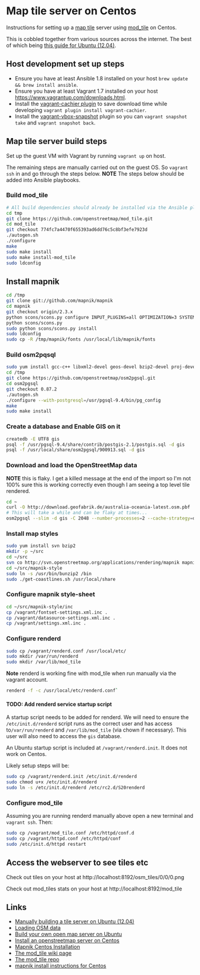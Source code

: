 # Map tile server on Centos

Instructions for setting up a [map tile](https://msdn.microsoft.com/en-us/library/bb259689.aspx) server using [mod_tile](http://wiki.openstreetmap.org/wiki/Mod_tile) on Centos.

This is cobbled together from various sources across the internet. The best of which being [this guide for Ubuntu (12.04)](https://switch2osm.org/serving-tiles/manually-building-a-tile-server-12-04/).

## Host development set up steps

- Ensure you have at least Ansible 1.8 installed on your host `brew update && brew install ansible`.
- Ensure you have at least Vagrant 1.7 installed on your host https://www.vagrantup.com/downloads.html.
- Install the [vagrant-cachier plugin](https://github.com/fgrehm/vagrant-cachier) to save download time while developing `vagrant plugin install vagrant-cachier`.
- Install the [vagrant-vbox-snapshot](https://github.com/dergachev/vagrant-vbox-snapshot) plugin so you can `vagrant snapshot take` and `vagrant snapshot back`.

## Map tile server build steps

Set up the guest VM with Vagrant by running `vagrant up` on host.

The remaining steps are manually carried out on the guest OS. So `vagrant ssh` in and go through the steps below. **NOTE** The steps below should be added into Ansible playbooks.

### Build mod_tile

```sh
# All build dependencies should already be installed via the Ansible playbooks
cd tmp
git clone https://github.com/openstreetmap/mod_tile.git
cd mod_tile
git checkout 774fc7a4470f655393ad6dd76c5c8bf3efe7923d
./autogen.sh
./configure
make
sudo make install
sudo make install-mod_tile
sudo ldconfig
```

## Install mapnik

```sh
cd /tmp
git clone git://github.com/mapnik/mapnik
cd mapnik
git checkout origin/2.3.x
python scons/scons.py configure INPUT_PLUGINS=all OPTIMIZATION=3 SYSTEM_FONTS=/usr/share/fonts/ PG_CONFIG=/usr/pgsql-9.4/bin/pg_config BOOST_INCLUDES=/usr/local/include/boost/
python scons/scons.py
sudo python scons/scons.py install
sudo ldconfig
sudo cp -R /tmp/mapnik/fonts /usr/local/lib/mapnik/fonts
```


### Build osm2pqsql

```sh
sudo yum install gcc-c++ libxml2-devel geos-devel bzip2-devel proj-devel protobuf-compiler postgresql94-devel postgresql94-contrib protobuf-c-devel
cd /tmp
git clone https://github.com/openstreetmap/osm2pgsql.git
cd osm2pgsql
git checkout 0.87.2
./autogen.sh
./configure --with-postgresql=/usr/pgsql-9.4/bin/pg_config
make
sudo make install
```

### Create a database and Enable GIS on it

```sh
createdb -E UTF8 gis
psql -f /usr/pgsql-9.4/share/contrib/postgis-2.1/postgis.sql -d gis
psql -f /usr/local/share/osm2pgsql/900913.sql -d gis
```

### Download and load the OpenStreetMap data

**NOTE** this is flaky. I get a killed message at the end of the import so I'm not 100% sure this is working correctly even though I am seeing a top level tile rendered.

```sh
cd ~
curl -O http://download.geofabrik.de/australia-oceania-latest.osm.pbf
# This will take a while and can be flaky at times...
osm2pgsql --slim -d gis -C 2048 --number-processes=2 --cache-strategy=dense australia-oceania-latest.osm.pbf
```

### Install map styles

```sh
sudo yum install svn bzip2
mkdir -p ~/src
cd ~/src
svn co http://svn.openstreetmap.org/applications/rendering/mapnik mapnik-style
cd ~/src/mapnik-style
sudo ln -s /usr/bin/bunzip2 /bin
sudo ./get-coastlines.sh /usr/local/share
```

### Configure mapnik style-sheet

```sh
cd ~/src/mapnik-style/inc
cp /vagrant/fontset-settings.xml.inc .
cp /vagrant/datasource-settings.xml.inc .
cp /vagrant/settings.xml.inc .
```

### Configure renderd

```sh
sudo cp /vagrant/renderd.conf /usr/local/etc/
sudo mkdir /var/run/renderd
sudo mkdir /var/lib/mod_tile
```

**Note** renderd is working fine with mod_tile when run manually via the vagrant account.

```sh
renderd -f -c /usr/local/etc/renderd.conf`
```

#### TODO: Add renderd service startup script

A startup script needs to be added for renderd. We will need to ensure the `/etc/init.d/renderd` script runs as the correct user and has access to`/var/run/renderd` and `/var/lib/mod_tile` (via chown if necessary). This user will also need to access the `gis` database.

An Ubuntu startup script is included at `/vagrant/renderd.init`. It does not work on Centos.

Likely setup steps will be:

```sh
sudo cp /vagrant/renderd.init /etc/init.d/renderd
sudo chmod u+x /etc/init.d/renderd
sudo ln -s /etc/init.d/renderd /etc/rc2.d/S20renderd
```

### Configure mod_tile

Assuming you are running renderd manually above open a new terminal and `vagrant ssh`. Then:

```sh
sudo cp /vagrant/mod_tile.conf /etc/httpd/conf.d
sudo cp /vagrant/httpd.conf /etc/httpd/conf
sudo /etc/init.d/httpd restart
```

## Access the webserver to see tiles etc

Check out tiles on your host at http://localhost:8192/osm_tiles/0/0/0.png

Check out mod_tiles stats on your host at http://localhost:8192/mod_tile


## Links

- [Manually building a tile server on Ubuntu (12.04)](https://switch2osm.org/serving-tiles/manually-building-a-tile-server-12-04/)
- [Loading OSM data](https://switch2osm.org/loading-osm-data/)
- [Build your own open map server on Ubuntu](http://weait.com/content/build-your-own-openstreetmap-server-lucid)
- [Install an openstreetmap server on Centos](http://duemafoss.blogspot.com.au/2014/02/installation-of-openstreetmap-server-on.html)
- [Mapnik Centos Installation](https://github.com/mapnik/mapnik/wiki/CentOS_RHEL)
- [The mod_tile wiki page](http://wiki.openstreetmap.org/wiki/Mod_tile)
- [The mod_tile repo](https://github.com/openstreetmap/mod_tile)
- [mapnik install instructions for Centos](https://github.com/mapnik/mapnik/wiki/CentOS_RHEL)

